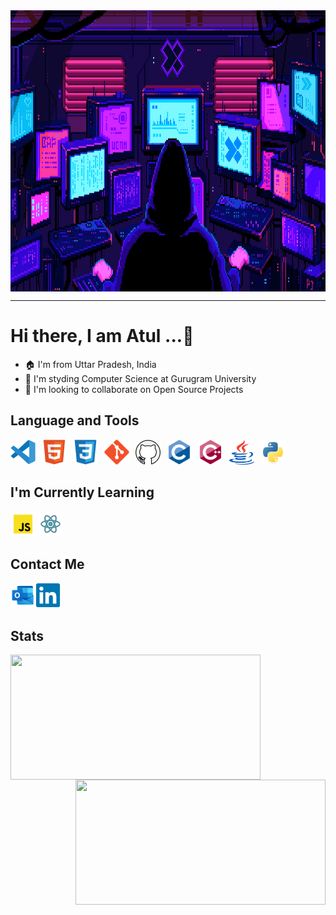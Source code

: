 <img align= center  width = 830  height = 450px src = "./assets/Main.gif">

<hr>

# Hi there, I am **Atul ...👋**

- 🏠 I'm from Uttar Pradesh, India
- 🏫 I'm styding Computer Science at Gurugram University
- 👯 I'm looking to collaborate on Open Source Projects

## Language and Tools

<img align= "left" alt="VS code" width="40px" src="./assets/VS_code.svg" style="padding-right:10px;" />
<img align= "left" alt="HTML5" width="40px" src="./assets/HTML5.svg" style="padding-right:10px;" />
<img align= "left" alt="CSS3" width="40px" src="./assets/CSS3.svg" style="padding-right:10px;" />
<img align= "left" alt="Git" width="40px" src="./assets/Git.svg" style="padding-right:10px;" />
<img align= "left" alt="GitHub" width="40px" src="./assets/Github.svg" style="padding-right:10px;" />
<img align= "left" alt="C" width="40px" src="./assets/C.svg" style="padding-right:10px;"/>
<img align= "left" alt="Cpp" width="40px" src="./assets/cplusplus.svg" style="padding-right:10px;"/>
<img align= "left" alt="Java" width="40px" src="./assets/java.svg" style="padding-right:10px;"/>
<img alt="Python" width="40px" src="./assets/Python.svg" style="padding-right:10px;"/>

## I'm Currently Learning

<img align= "left" alt="JavaScript" width="40px" src="./assets/js.svg" style="padding-right:4px;"/>
<img alt="React" width="40px" src="./assets/react.svg" style="padding-right:10px;"/>

## Contact Me

<p><a href="mailto:atulsingh6839@outlook.com"><img src="./assets/Outlook.svg" alt="Outlook" width="40px" align="left" padding-right="5px"></a></p>
<p><a href="https://linkedin.com/in/atulsingh14"><img src="./assets/Linkedin.svg" alt="LinkedIn" width="40px" padding-right="10px"></a></p>

## Stats

<img align= "left" width = 400 height = 200 src = "https://github-readme-stats.vercel.app/api?username=atulsingh14&show_icons=true&theme=tokyoknight&border_radius=10">

<img align="right" width = 400 height = 200 src = "https://streak-stats.demolab.com?user=atulsingh14&theme=tokyonight&border_radius=10&date_format=j%20M%5B%20Y%5D&card_width=500">